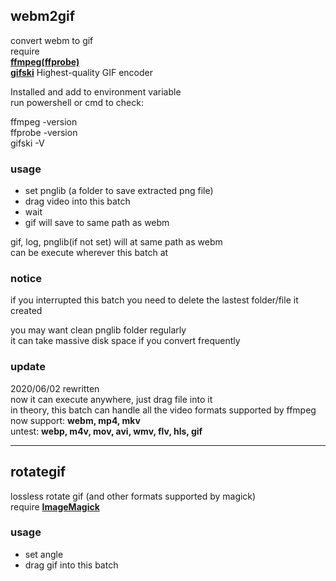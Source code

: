 ## webm2gif
convert webm to gif  
require  
[**ffmpeg(ffprobe)**](https://ffmpeg.zeranoe.com/builds/)  
[**gifski**](https://gif.ski/) Highest-quality GIF encoder  


Installed and add to environment variable  
run powershell or cmd to check:  

ffmpeg -version  
ffprobe -version  
gifski -V  

### usage
* set pnglib (a folder to save extracted png file)
* drag video into this batch
* wait
* gif will save to same path as webm

gif, log, pnglib(if not set) will at same path as webm  
can be execute wherever this batch at

### notice
if you interrupted this batch 
you need to delete the lastest folder/file it created  

you may want clean pnglib folder regularly  
it can take massive disk space if you convert frequently  

### update
2020/06/02 rewritten  
now it can execute anywhere, just drag file into it  
in theory, this batch can handle all the video formats supported by ffmpeg  
now support: **webm, mp4, mkv**  
untest: **webp, m4v, mov, avi, wmv, flv, hls, gif**

---

## rotategif
lossless rotate gif (and other formats supported by magick)  
require [**ImageMagick**](https://imagemagick.org/script/download.php)

### usage
* set angle
* drag gif into this batch
